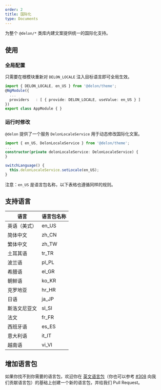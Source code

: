 ```yaml
---
order: 2
title: 国际化
type: Documents
---
```


为整个 `@delon/*` 类库内建文案提供统一的国际化支持。

## 使用

### 全局配置

只需要在根模块重新对 `DELON_LOCALE` 注入目标语言即可全局生效。

```ts
import { DELON_LOCALE, en_US } from '@delon/theme';
@NgModule({
  ...
  providers   : [ { provide: DELON_LOCALE, useValue: en_US } ]
})
export class AppModule { }
```

### 运行时修改

`@delon` 提供了一个服务 `DelonLocaleService` 用于动态修改国际化文案。

```ts
import { en_US, DelonLocaleService } from '@delon/theme';
...
constructor(private delonLocaleService: DelonLocaleService) {
}

switchLanguage() {
  this.delonLocaleService.setLocale(en_US);
}
```

注意：`en_US` 是语言包名称，以下表格也遵循同样的规则。

## 支持语言

| 语言 | 语言包名称 |
|----|-------|
| 英语（美式） | en_US |
| 简体中文 | zh_CN |
| 繁体中文 | zh_TW |
| 土耳其语 | tr_TR |
| 波兰语 | pl_PL |
| 希腊语 | el_GR |
| 朝鲜语 | ko_KR |
| 克罗地亚 | hr_HR |
| 日语 | ja_JP |
| 斯洛文尼亚文 | sl_SI |
| 法文 | fr_FR |
| 西班牙语 | es_ES |
| 意大利语 | it_IT |
| 越南语 | vi_VI |

## 增加语言包

如果你找不到你需要的语言包，欢迎你在 [英文语言包](https://github.com/ng-alain/delon/tree/master/packages/theme/src/locale/languages/en-US.ts)（你也可以参考 [#308](https://github.com/ng-alain/delon/pull/308) 向我们贡献语言包）的基础上创建一个新的语言包，并给我们 Pull Request。
